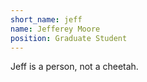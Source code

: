 ```yaml
---
short_name: jeff
name: Jefferey Moore
position: Graduate Student
---
```


Jeff is a person, not a cheetah.
